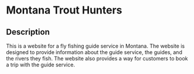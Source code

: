 # Montana Trout Hunters

## Description

This is a website for a fly fishing guide service in Montana. The website is designed to provide information about the guide service, the guides, and the rivers they fish. The website also provides a way for customers to book a trip with the guide service.
